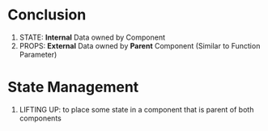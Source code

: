 # Conclusion
1. STATE: **Internal** Data owned by Component
2. PROPS: **External** Data owned by **Parent** Component   (Similar to Function Parameter)

# State Management
1. LIFTING UP: to place some state in a component that is parent of both components